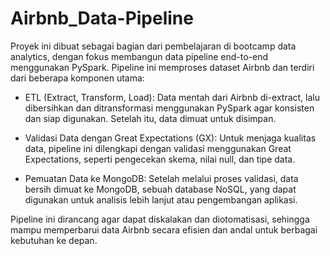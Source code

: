 # Airbnb_Data-Pipeline

Proyek ini dibuat sebagai bagian dari pembelajaran di bootcamp data analytics, dengan fokus membangun data pipeline end-to-end menggunakan PySpark. Pipeline ini memproses dataset Airbnb dan terdiri dari beberapa komponen utama:

- ETL (Extract, Transform, Load): Data mentah dari Airbnb di-extract, lalu dibersihkan dan ditransformasi menggunakan PySpark agar konsisten dan siap digunakan. Setelah itu, data dimuat untuk disimpan.

- Validasi Data dengan Great Expectations (GX): Untuk menjaga kualitas data, pipeline ini dilengkapi dengan validasi menggunakan Great Expectations, seperti pengecekan skema, nilai null, dan tipe data.

- Pemuatan Data ke MongoDB: Setelah melalui proses validasi, data bersih dimuat ke MongoDB, sebuah database NoSQL, yang dapat digunakan untuk analisis lebih lanjut atau pengembangan aplikasi.

Pipeline ini dirancang agar dapat diskalakan dan diotomatisasi, sehingga mampu memperbarui data Airbnb secara efisien dan andal untuk berbagai kebutuhan ke depan.
